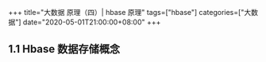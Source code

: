 +++
title="大数据 原理（四）| hbase 原理"
tags=["hbase"]
categories=["大数据"]
date="2020-05-01T21:00:00+08:00"
+++
## 1.1 Hbase 数据存储概念
